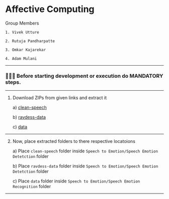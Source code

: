 # Affective Computing

Group Members

    1. Vivek Utture

    2. Rutuja Pandharpatte

    3. Omkar Kajarekar

    4. Adam Mulani

---

### 📌📌📌 Before starting development or execution do MANDATORY steps.

---

   1. Download ZIPs from given links and extract it
   
        a) [clean-speech](https://tinyurl.com/clean-speech)
   
        b) [ravdess-data](https://tinyurl.com/ravdess-data)
   
        c) [data](https://tinyurl.com/speech-data)
   
   ---
   
   2. Now, place extracted folders to there respective locatoions
   
        a) Place ```clean-speech``` folder inside ```Speech to Emotion/Speech Emotion Detetction``` folder
        
        b) Place ```ravdess-data``` folder inside ```Speech to Emotion/Speech Emotion Detetction``` folder
        
        c) Place ```data``` folder inside ```Speech to Emotion/Speech Emotion Recognition``` folder
        
   ---
   
   
